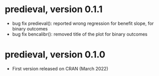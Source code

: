 # predieval, version 0.1.1

- bug fix predieval(): reported wrong regression for benefit slope, for binary outcomes
- bug fix bencalibr(): removed title of the plot for binary outcomes

# predieval, version 0.1.0

- First version released on CRAN (March 2022) 
